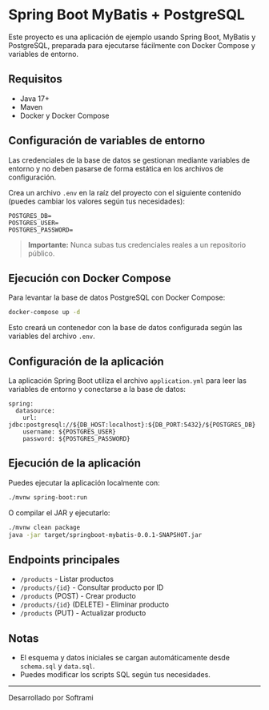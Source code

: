 # Spring Boot MyBatis + PostgreSQL

Este proyecto es una aplicación de ejemplo usando Spring Boot, MyBatis y PostgreSQL, preparada para ejecutarse fácilmente con Docker Compose y variables de entorno.

## Requisitos
- Java 17+
- Maven
- Docker y Docker Compose

## Configuración de variables de entorno
Las credenciales de la base de datos se gestionan mediante variables de entorno y no deben pasarse de forma estática en los archivos de configuración.

Crea un archivo `.env` en la raíz del proyecto con el siguiente contenido (puedes cambiar los valores según tus necesidades):

```
POSTGRES_DB=
POSTGRES_USER=
POSTGRES_PASSWORD=
```

> **Importante:** Nunca subas tus credenciales reales a un repositorio público.

## Ejecución con Docker Compose
Para levantar la base de datos PostgreSQL con Docker Compose:

```bash
docker-compose up -d
```

Esto creará un contenedor con la base de datos configurada según las variables del archivo `.env`.

## Configuración de la aplicación
La aplicación Spring Boot utiliza el archivo `application.yml` para leer las variables de entorno y conectarse a la base de datos:

```
spring:
  datasource:
    url: jdbc:postgresql://${DB_HOST:localhost}:${DB_PORT:5432}/${POSTGRES_DB}
    username: ${POSTGRES_USER}
    password: ${POSTGRES_PASSWORD}
```

## Ejecución de la aplicación
Puedes ejecutar la aplicación localmente con:

```bash
./mvnw spring-boot:run
```

O compilar el JAR y ejecutarlo:

```bash
./mvnw clean package
java -jar target/springboot-mybatis-0.0.1-SNAPSHOT.jar
```

## Endpoints principales
- `/products` - Listar productos
- `/products/{id}` - Consultar producto por ID
- `/products` (POST) - Crear producto
- `/products/{id}` (DELETE) - Eliminar producto
- `/products` (PUT) - Actualizar producto

## Notas
- El esquema y datos iniciales se cargan automáticamente desde `schema.sql` y `data.sql`.
- Puedes modificar los scripts SQL según tus necesidades.

---

Desarrollado por Softrami
